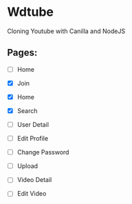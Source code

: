 # Wdtube

Cloning Youtube with Canilla and NodeJS

## Pages:

- [ ] Home

- [x] Join

- [x] Home

- [x] Search

- [ ] User Detail

- [ ] Edit Profile

- [ ] Change Password

- [ ] Upload

- [ ] Video Detail

- [ ] Edit Video